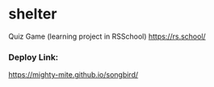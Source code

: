 # shelter

Quiz Game
(learning project in RSSchool)
https://rs.school/

### Deploy Link:

https://mighty-mite.github.io/songbird/
